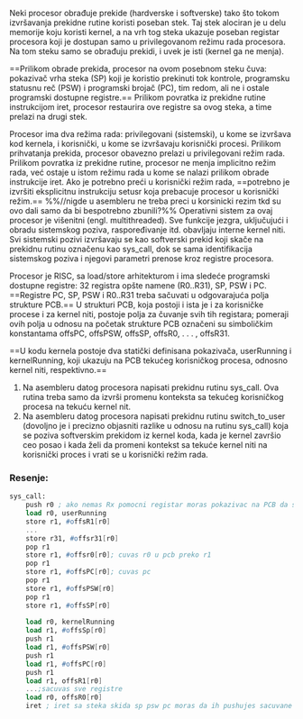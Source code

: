 Neki procesor obrađuje prekide (hardverske i softverske) tako što tokom izvršavanja prekidne rutine koristi poseban stek. Taj stek alociran je u delu memorije koju koristi kernel, a na vrh tog steka ukazuje poseban registar procesora koji je dostupan samo u privilegovanom režimu rada procesora. Na tom steku samo se obrađuju prekidi, i uvek je isti (kernel ga ne menja).

==Prilikom obrade prekida, procesor na ovom posebnom steku čuva: pokazivač vrha steka (SP) koji je koristio prekinuti tok kontrole, programsku statusnu reč (PSW) i programski brojač (PC), tim redom, ali ne i ostale programski dostupne registre.== Prilikom povratka iz prekidne rutine instrukcijom iret, procesor restaurira ove registre sa ovog steka, a time prelazi na drugi stek.

Procesor ima dva režima rada: privilegovani (sistemski), u kome se izvršava kod kernela, i korisnički, u kome se izvršavaju korisnički procesi. Prilikom prihvatanja prekida, procesor obavezno prelazi u privilegovani režim rada. Prilikom povratka iz prekidne rutine, procesor ne menja implicitno režim rada, već ostaje u istom režimu rada u kome se nalazi prilikom obrade instrukcije iret. Ako je potrebno preći u korisnički režim rada, ==potrebno je izvršiti eksplicitnu instrukciju setusr koja prebacuje procesor u korisnički režim.==
 %%//nigde u asembleru ne treba preci u korsinicki rezim tkd su ovo dali samo da bi bespotrebno zbunili?%%
Operativni sistem za ovaj procesor je višenitni (engl. multithreaded). Sve funkcije jezgra, uključujući i obradu sistemskog poziva, raspoređivanje itd. obavljaju interne kernel niti. Svi sistemski pozivi izvršavaju se kao softverski prekid koji skače na prekidnu rutinu označenu kao sys_call, dok se sama identifikacija sistemskog poziva i njegovi parametri prenose kroz registre procesora.

Procesor je RISC, sa load/store arhitekturom i ima sledeće programski dostupne registre: 32 registra opšte namene (R0..R31), SP, PSW i PC. ==Registre PC, SP, PSW i R0..R31 treba sačuvati u odgovarajuća polja strukture PCB.== U strukturi PCB, koja postoji i ista je i za korisničke procese i za kernel niti, postoje polja za čuvanje svih tih registara; pomeraji ovih polja u odnosu na početak strukture PCB označeni su simboličkim konstantama offsPC, offsPSW, offsSP, offsR0, . . . , offsR31.

==U kodu kernela postoje dva statički definisana pokazivača, userRunning i kernelRunning, koji ukazuju na PCB tekućeg korisničkog procesa, odnosno kernel niti, respektivno.==

1. Na asembleru datog procesora napisati prekidnu rutinu sys_call. Ova rutina treba samo da izvrši promenu konteksta sa tekućeg korisničkog procesa na tekuću kernel nit.
2. Na asembleru datog procesora napisati prekidnu rutinu switch_to_user (dovoljno je i precizno objasniti razlike u odnosu na rutinu sys_call) koja se poziva softverskim prekidom iz kernel koda, kada je kernel završio ceo posao i kada želi da promeni kontekst sa tekuće kernel niti na korisnički proces i vrati se u korisnički režim rada.

### Resenje:
```scheme
sys_call:
	push r0 ; ako nemas Rx pomocni registar moras pokazivac na PCB da sacuvas negde tj u nekom registru od r0 r31 a taj u kom si sacuvala privremeno pushujes na stek
	load r0, userRunning
	store r1, #offsR1[r0]
	...
	store r31, #offsr31[r0]
	pop r1
	store r1, #offsr0[r0]; cuvas r0 u pcb preko r1
	pop r1
	store r1, #offsPC[r0]; cuvas pc
	pop r1
	store r1, #offsPSW[r0]
	pop r1
	store r1, #offsSP[r0]
	
	load r0, kernelRunning
	load r1, #offsSp[r0]
	push r1
	load r1, #offsPSW[r0]
	push r1
	load r1, #offsPC[r0]
	push r1
	load r1, offsR1[r0]
	...;sacuvas sve registre
	load r0, offsR0[r0]
	iret ; iret sa steka skida sp psw pc moras da ih pushujes sacuvane u pcb strukturi na koju pok kernelRunning ne zab to vladanaa
	
```